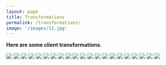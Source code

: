 ```yaml
---
layout: page
title: Transformations
permalink: /transformations/
image: '/images/11.jpg'
---
```


**Here are some client transformations.**

<div class="gallery-box">
  <div class="gallery">
    <img src="/images/02.jpg">
    <img src="/images/03-1.jpg">
    <img src="/images/03-2.jpg">
    <img src="/images/03.jpg">
    <img src="/images/04-1.jpg">
    <img src="/images/04-2.jpg">
    <img src="/images/04-3.jpg">
    <img src="/images/04.jpg">
    <img src="/images/05-1.jpg">
    <img src="/images/05-2.jpg">
    <img src="/images/05-3.jpg">
    <img src="/images/05.jpg">
    <img src="/images/06-1.jpg">
    <img src="/images/06-2.jpg">
    <img src="/images/06-3.jpg">
    <img src="/images/06.pg">
    <img src="/images/07-1.jpg">
    <img src="/images/07-2.jpg">
    <img src="/images/07-3.jpg">
    <img src="/images/07.jpg">
    <img src="/images/08-1.jpg">
  </div>
</div>
